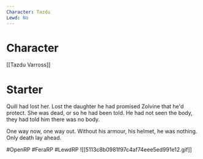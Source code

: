 ```yaml
---
Character: Tazdu
Lewd: No
---
```

# Character
[[Tazdu Varross]]

# Starter
Quill had lost her. Lost the daughter he had promised Zolvine that he'd protect. She was dead, or so he had been told. He had not seen the body, they had told him there was no body.

One way now, one way out. Without his armour, his helmet, he was nothing. Only death lay ahead.

#OpenRP #FeraRP #LewdRP 
![[5113c8b0981f97c4af74eee5ed991e12.gif]]